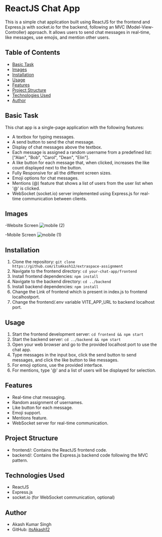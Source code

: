 # ReactJS Chat App

This is a simple chat application built using ReactJS for the frontend and Express.js with socket.io for the backend, following an MVC (Model-View-Controller) approach. It allows users to send chat messages in real-time, like messages, use emojis, and mention other users.

## Table of Contents
- [Basic Task](#basic-task)
- [Images](#images)
- [Installation](#installation)
- [Usage](#usage)
- [Features](#features)
- [Project Structure](#project-structure)
- [Technologies Used](#technologies-used)
- [Author](#author)

## Basic Task
This chat app is a single-page application with the following features:

- A textbox for typing messages.
- A send button to send the chat message.
- Display of chat messages above the textbox.
- Each message is assigned a random username from a predefined list: ["Alan", "Bob", "Carol", "Dean", "Elin"].
- A like button for each message that, when clicked, increases the like count displayed next to the button.
- Fully Responsive for all the different screen sizes.
- Emoji options for chat messages.
- Mentions (@) feature that shows a list of users from the user list when '@' is clicked.
- WebSocket (socket.io) server implemented using Express.js for real-time communication between clients.

## Images

-Website Screen
![mobile (2)](https://github.com/itsAkash12/extraspace-assignment/assets/107500115/24dbb88c-236c-4c4c-af4f-2ee15639e6c4)

-Mobile Screen
![mobile (1)](https://github.com/itsAkash12/extraspace-assignment/assets/107500115/4074c60a-6bb3-4219-8da0-1a00a08656e8)


## Installation
1. Clone the repository: `git clone https://github.com/itsAkash12/extraspace-assignment`
2. Navigate to the frontend directory: `cd your-chat-app/frontend`
3. Install frontend dependencies: `npm install`
4. Navigate to the backend directory: `cd ../backend`
5. Install backend dependencies: `npm install`
6. Change the Link of frontend which is present in index.js to frontend localhostport.
7. Change the frontend/.env variable VITE_APP_URL to backend localhost port.

## Usage
1. Start the frontend development server: `cd frontend && npm start`
2. Start the backend server: `cd ../backend && npm start`
3. Open your web browser and go to the provided localhost port to use the chat app.
4. Type messages in the input box, click the send button to send messages, and click the like button to like messages.
5. For emoji options, use the provided interface.
6. For mentions, type '@' and a list of users will be displayed for selection.

## Features
- Real-time chat messaging.
- Random assignment of usernames.
- Like button for each message.
- Emoji support.
- Mentions feature.
- WebSocket server for real-time communication.

## Project Structure
- frontend/: Contains the ReactJS frontend code.
- backend/: Contains the Express.js backend code following the MVC pattern.

## Technologies Used
- ReactJS
- Express.js
- socket.io (for WebSocket communication, optional)


## Author
- Akash Kumar Singh
- GitHub: [itsAkash12](https://github.com/itsAkash12)


